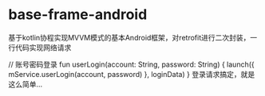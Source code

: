 # base-frame-android
基于kotlin协程实现MVVM模式的基本Android框架，对retrofit进行二次封装，一行代码实现网络请求

// 账号密码登录
fun userLogin(account: String, password: String) {
    launch({ mService.userLogin(account, password) }, loginData)
}
登录请求搞定，就是这么简单...
